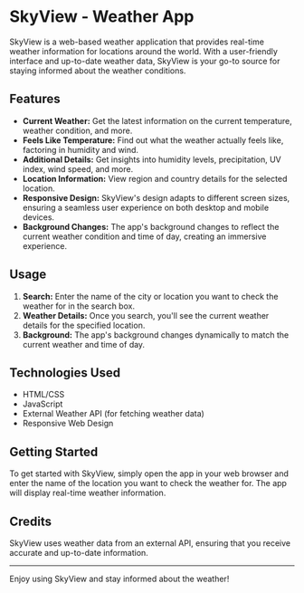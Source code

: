 # SkyView - Weather App

SkyView is a web-based weather application that provides real-time weather information for locations around the world. With a user-friendly interface and up-to-date weather data, SkyView is your go-to source for staying informed about the weather conditions.

## Features

- **Current Weather:** Get the latest information on the current temperature, weather condition, and more.
- **Feels Like Temperature:** Find out what the weather actually feels like, factoring in humidity and wind.
- **Additional Details:** Get insights into humidity levels, precipitation, UV index, wind speed, and more.
- **Location Information:** View region and country details for the selected location.
- **Responsive Design:** SkyView's design adapts to different screen sizes, ensuring a seamless user experience on both desktop and mobile devices.
- **Background Changes:** The app's background changes to reflect the current weather condition and time of day, creating an immersive experience.

## Usage

1. **Search:** Enter the name of the city or location you want to check the weather for in the search box.
2. **Weather Details:** Once you search, you'll see the current weather details for the specified location.
3. **Background:** The app's background changes dynamically to match the current weather and time of day.

## Technologies Used

- HTML/CSS
- JavaScript
- External Weather API (for fetching weather data)
- Responsive Web Design

## Getting Started

To get started with SkyView, simply open the app in your web browser and enter the name of the location you want to check the weather for. The app will display real-time weather information.

## Credits

SkyView uses weather data from an external API, ensuring that you receive accurate and up-to-date information.

---

Enjoy using SkyView and stay informed about the weather!
